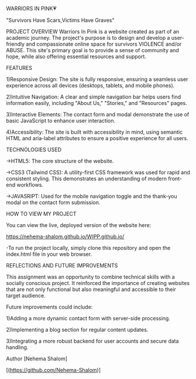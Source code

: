 WARRIORS IN PINK💗



"Survivors Have Scars,Victims Have Graves"


PROJECT OVERVIEW
Warriors In Pink is a website created as part of an academic journey. The project's purpose is to design and develop a user-friendly and compassionate online space for survivors VIOLENCE and/or ABUSE. This site's primary goal is to provide a sense of community and hope, while also offering essential resources and support.

FEATURES

1)Responsive Design: The site is fully responsive, ensuring a seamless user experience across all devices (desktops, tablets, and mobile phones).

2)Intuitive Navigation: A clear and simple navigation bar helps users find information easily, including "About Us," "Stories," and "Resources" pages.

3)Interactive Elements: The contact form and modal demonstrate the use of basic JavaScript to enhance user interaction.

4)Accessibility: The site is built with accessibility in mind, using semantic HTML and aria-label attributes to ensure a positive experience for all users.

TECHNOLOGIES USED 


->HTML5: The core structure of the website.

->CSS3 (Tailwind CSS): A utility-first CSS framework was used for rapid and consistent styling. This demonstrates an understanding of modern front-end workflows.

->JAVASRIPT: Used for the mobile navigation toggle and the thank-you modal on the contact form submission.

HOW TO VIEW MY PROJECT


You can view the live, deployed version of the website here:

https://nehema-shalom.github.io/WIPP.github.io/



-To run the project locally, simply clone this repository and open the index.html file in your web browser.

REFLECTIONS AND FUTURE IMPROVEMENTS


This assignment was an opportunity to combine technical skills with a socially conscious project. It reinforced the importance of creating websites that are not only functional but also meaningful and accessible to their target audience.

Future improvements could include:

1)Adding a more dynamic contact form with server-side processing.

2)Implementing a blog section for regular content updates.

3)Integrating a more robust backend for user accounts and secure data handling.

Author
[Nehema Shalom]

[(https://github.com/Nehema-Shalom)]


